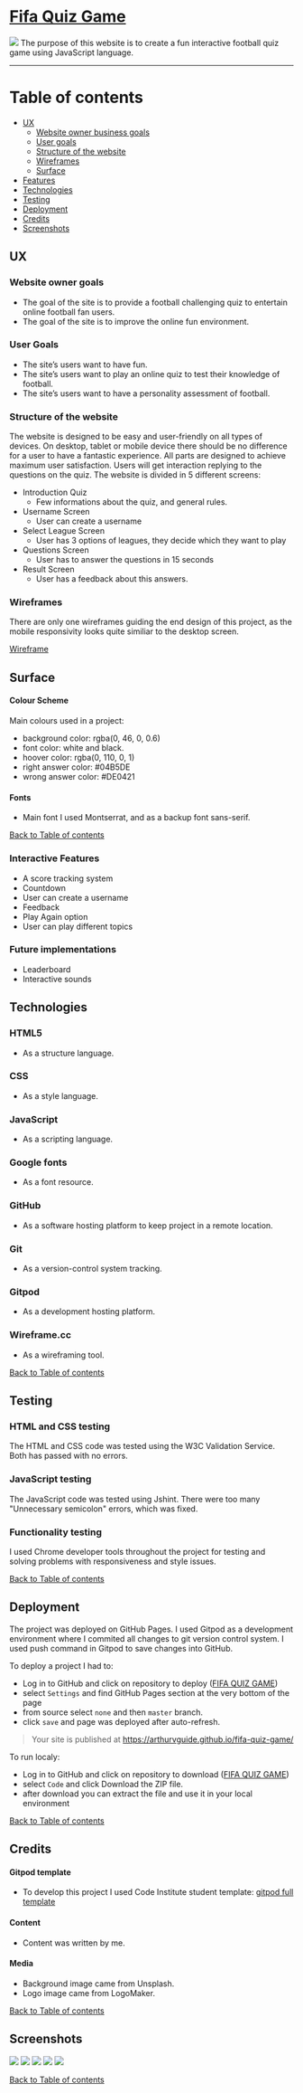 # [Fifa Quiz Game](https://arthurvguide.github.io/fifa-quiz-game/)

 ![](/assets/images/fifa-quiz-site.jpg)
 The purpose of this website is to create a fun interactive football quiz game using JavaScript language.

---
# Table of contents

- [UX](#ux)
    - [Website owner business goals](#website-owner-business-goals)
    - [User goals](#user-goals)
    - [Structure of the website](#structure-of-the-website)
    - [Wireframes](#wireframes)
    - [Surface](#surface)
- [Features](#features)
- [Technologies](#technologies)
- [Testing](#testing)
- [Deployment](#deployment)
- [Credits](#credits)
- [Screenshots](#screenshots)

## UX

### Website owner goals 
 * The goal of the site is to provide a football challenging quiz to entertain online football fan users.
 * The goal of the site is to improve the online fun environment.

### User Goals
 * The site’s users want to have fun. 
 * The site’s users want to play an online quiz to test their knowledge of football.
 * The site’s users want to have a personality assessment of football.

### Structure of the website
 The website is designed to be easy and user-friendly on all types of devices. On desktop, tablet or mobile device there should be no difference for a user to have a fantastic experience. All parts are designed to achieve maximum user satisfaction. Users will get interaction replying to the questions on the quiz.
 The website is divided in 5 different screens:
  * Introduction Quiz
    * Few informations about the quiz, and general rules.
  * Username Screen 
    * User can create a username
  * Select League Screen
    * User has 3 options of leagues, they decide which they want to play
  * Questions Screen
    * User has to answer the questions in 15 seconds
  * Result Screen
    * User has a feedback about this answers.

### Wireframes
 There are only one wireframes guiding the end design of this project, as the mobile responsivity looks quite similiar to the desktop screen.

 [Wireframe](/assets/download/wireframes.pdf)
## Surface

#### Colour Scheme
 Main colours used in a project:
* background color: rgba(0, 46, 0, 0.6)
* font color: white and black.
* hoover color: rgba(0, 110, 0, 1)
* right answer color: #04B5DE
* wrong answer color: #DE0421

#### Fonts 

* Main font I used Montserrat, and as a backup font sans-serif.

[Back to Table of contents](#table-of-contents)

### Interactive Features
 * A score tracking system
 * Countdown 
 * User can create a username
 * Feedback
 * Play Again option
 * User can play different topics

###  Future implementations
 * Leaderboard
 * Interactive sounds

## Technologies
 ### HTML5
  * As a structure language.

 ### CSS
  * As a style language.

 ### JavaScript
  * As a scripting language.

 ### Google fonts
  * As a font resource.

 ### GitHub
  * As a software hosting platform to keep project in a remote location.

 ### Git
  * As a version-control system tracking.

 ### Gitpod
  * As a development hosting platform.

 ### Wireframe.cc
  * As a wireframing tool.

[Back to Table of contents](#table-of-contents)

## Testing

### HTML and CSS testing
 The HTML and CSS code was tested using the W3C Validation Service. Both has passed with no errors.

### JavaScript testing 
 The JavaScript code was tested using Jshint. There were too many "Unnecessary semicolon" errors, which was fixed.

### Functionality testing 
 I used Chrome developer tools throughout the project for testing and solving problems with responsiveness and style issues.

[Back to Table of contents](#table-of-contents)

## Deployment 
 The project was deployed on GitHub Pages. I used Gitpod as a development environment where I commited all changes to git version control system.
I used push command in Gitpod to save changes into GitHub. 

 To deploy a project I had to:

  * Log in to GitHub and click on repository to deploy ([FIFA QUIZ GAME](https://github.com/arthurvguide/fifa-quiz-game))
  * select `Settings` and find GitHub Pages section at the very bottom of the page
  * from source select `none` and then `master` branch.
  * click `save` and page was deployed after auto-refresh.
  >  Your site is published at https://arthurvguide.github.io/fifa-quiz-game/

 To run localy:
  * Log in to GitHub and click on repository to download ([FIFA QUIZ GAME](https://github.com/arthurvguide/fifa-quiz-game))
  * select `Code` and click Download the ZIP file.
  * after download you can extract the file and use it in your local environment 

[Back to Table of contents](#table-of-contents)

## Credits 

#### Gitpod template
 * To develop this project I used Code Institute student template: [gitpod full template](https://github.com/Code-Institute-Org/gitpod-full-template)
 
#### Content
 * Content was written by me.
 
#### Media
 * Background image came from Unsplash.
 * Logo image came from LogoMaker.

[Back to Table of contents](#table-of-contents)
## Screenshots
![](/assets/images/screenshot1.jpg)
![](/assets/images/screenshot2.jpg)
![](/assets/images/screenshot3.jpg)
![](/assets/images/screenshot4.jpg)
![](/assets/images/screenshot5.jpg)

[Back to Table of contents](#table-of-contents)